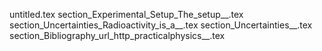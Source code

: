 untitled.tex
section_Experimental_Setup_The_setup__.tex
section_Uncertainties_Radioactivity_is_a__.tex
section_Uncertainties__.tex
section_Bibliography_url_http_practicalphysics__.tex
